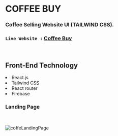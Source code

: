 # COFFEE BUY
### Coffee Selling Website UI (TAILWIND CSS).


### `Live Website :` [Coffee Buy](https://coffee-buy.web.app/)


<br>

<h2>Front-End Technology</h2>
<li>React.js</li>
<li>Tailwind CSS</li>
<li>React router</li>
<li>Firebase</li>

<h3>Landing Page</h3>
<br/>

![coffeLandingPage](https://user-images.githubusercontent.com/76748226/203640670-3b07c5ba-a739-4980-a7b3-3d05854128a5.png)




